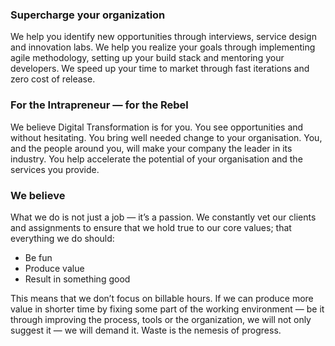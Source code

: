 ### Supercharge your organization

We help you identify new opportunities through interviews, service design and innovation labs. We help you realize your goals through implementing agile methodology, setting up your build stack and mentoring your developers. We speed up your time to market through fast iterations and zero cost of release.


### For the Intrapreneur — for the Rebel

We believe Digital Transformation is for you. You see opportunities and without hesitating. You bring well needed change to your organisation. You, and the people around you, will make your company the leader in its industry. You help accelerate the potential of your organisation and the services you provide.


### We believe

What we do is not just a job — it’s a passion. We constantly vet our clients and assignments to ensure that we hold true to our core values; that everything we do should:

* Be fun
* Produce value
* Result in something good

This means that we don’t focus on billable hours. If we can produce more value in shorter time by fixing some part of the working environment — be it through improving the process, tools or the organization, we will not only suggest it — we will demand it. Waste is the nemesis of progress.
